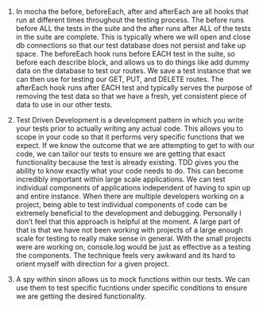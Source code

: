 1. In mocha the before, beforeEach, after and afterEach are all hooks that run at different times throughout the testing process. The before runs before ALL the tests in the suite and the after runs after ALL of the tests in the suite are complete. This is typically where we will open and close db connections so that our test database does not persist and take up space. The beforeEach hook runs before EACH test in the suite, so before each describe block, and allows us to do things like add dummy data on the database to test our routes. We save a test instance that we can then use for testing our GET, PUT, and DELETE routes. The afterEach hook runs after EACH test and typically serves the purpose of removing the test data so that we have a fresh, yet consistent piece of data to use in our other tests.

2. Test Driven Development is a development pattern in which you write your tests prior to actually writing any actual code. This allows you to scope in your code so that it performs very specific functions that we expect. If we know the outcome that we are attempting to get to with our code, we can tailor our tests to ensure we are getting that exact functionality because the test is already existing. TDD gives you the ability to know exactly what your code needs to do. This can become incredibly important within large scale applications. We can test individual components of applications independent of having to spin up and entire instance. When there are multiple developers working on a project, being able to test individual components of code can be extremely beneficial to the development and debugging. Personally I don’t feel that this approach is helpful at the moment. A large part of that is that we have not been working with projects of a large enough scale for testing to really make sense in general. With the small projects were are working on, console.log would be just as effective as a testing the components. The technique feels very awkward and its hard to orient myself with direction for a given project.

3. A spy within sinon allows us to mock functions within our tests. We can use them to test specific fucntions under specific conditions to ensure we are getting the desired functionality.